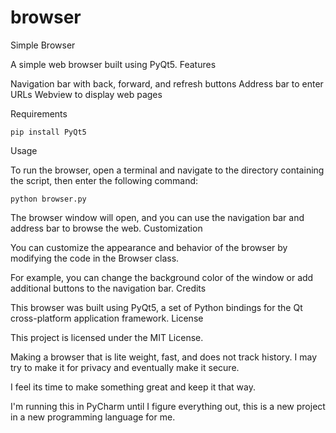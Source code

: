 # browser

Simple Browser

A simple web browser built using PyQt5.
Features

Navigation bar with back, forward, and refresh buttons
Address bar to enter URLs
Webview to display web pages

Requirements

    pip install PyQt5

Usage

To run the browser, open a terminal and navigate to the directory containing the script, then enter the following command:

    python browser.py

The browser window will open, and you can use the navigation bar and address bar to browse the web.
Customization

You can customize the appearance and behavior of the browser by modifying the code in the Browser class.

For example, you can change the background color of the window or add additional buttons to the navigation bar.
Credits

This browser was built using PyQt5, a set of Python bindings for the Qt cross-platform application framework.
License

This project is licensed under the MIT License.

Making a browser that is lite weight, fast, and does not track history. I may try to make it
for privacy and eventually make it secure.

I feel its time to make something great and keep it that way.

I'm running this in PyCharm until I figure everything out, this is a new project in a new
programming language for me.
